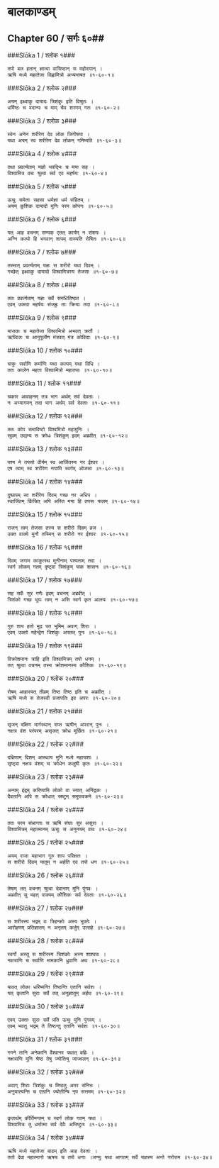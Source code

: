 बालकाण्डम्
===============================


## Chapter 60  / सर्गः ६०##


###Slōka 1 / श्लोक १###


    तपो बल हतान् ज्ञात्वा वासिष्ठान् स महोदयान् ।
    ऋषि मध्ये महातेजा विह्वामित्रो अभ्यभाषत ॥१-६०-१॥


###Slōka 2 / श्लोक २###


    अयम् इक्ष्वाकु दायादः त्रिशंकुः इति विश्रुतः ।
    धर्मिष्ठः च वदान्यः च माम् चैव शरणम् गतः ॥१-६०-२॥


###Slōka 3 / श्लोक ३###


    स्वेन अनेन शरीरेण देव लोक जिगीषया ।
    यथा अयम् स्व शरीरेण देव लोकम् गमिष्यति ॥१-६०-३॥


###Slōka 4 / श्लोक ४###


    तथा प्रवर्त्यताम् यज्ञो भवद्भिः च मया सह ।
    विश्वामित्र वचः श्रुत्वा सर्व एव महर्षयः ॥१-६०-४॥


###Slōka 5 / श्लोक ५###


    ऊचुः समेताः सहसा धर्मज्ञा धर्म संहितम् ।
    अयम् कुशिक दायादो मुनिः परम कोपनः ॥१-६०-५॥


###Slōka 6 / श्लोक ६###


    यत् आह वचनम् सम्यक् एतत् कार्यम् न संशयः ।
    अग्नि कल्पो हि भगवान् शापम् दास्यति रोषितः ॥१-६०-६॥


###Slōka 7 / श्लोक ७###


    तस्मात् प्रवर्त्यताम् यज्ञः स शरीरो यथा दिवम् ।
    गच्छेत् इक्ष्वाकु दायादो विश्वामित्रस्य तेजसा ॥१-६०-७॥


###Slōka 8 / श्लोक ८###


    ततः प्रवर्त्यताम् यज्ञः सर्वे समधितिष्ठत ।
    एवम् उक्त्वा महर्षयः संजह्रुः ताः क्रियाः तदा ॥१-६०-८॥


###Slōka 9 / श्लोक ९###


    याजकः च महातेजा विश्वामित्रो अभवत् क्रतौ ।
    ऋत्विजः च आनुपूर्व्येण मंत्रवत् मंत्र कोविदाः ॥१-६०-९॥


###Slōka 10 / श्लोक १०###


    चक्रुः सर्वाणि कर्माणि यथा कल्पम् यथा विधि ।
    ततः कालेन महता विश्वामित्रो महातपाः ॥१-६०-१०॥


###Slōka 11 / श्लोक ११###


    चकार आवाहनम् तत्र भाग अर्थम् सर्व देवताः ।
    न अभ्यागमन् तदा भाग अर्थम् सर्व देवताः ॥१-६०-११॥


###Slōka 12 / श्लोक १२###


    ततः कोप समाविष्टो विश्वमित्रो महामुनिः ।
    स्रुवम् उद्यम्य स क्रोधः त्रिशंकुम् इदम् अब्रवीत् ॥१-६०-१२॥


###Slōka 13 / श्लोक १३###


    पश्य मे तपसो वीर्यम् स्व आर्जितस्य नर ईश्वर ।
    एष त्वाम् स्व शरीरेण नयामि स्वर्गम् ओजसा ॥१-६०-१३॥


###Slōka 14 / श्लोक १४###


    दुष्प्रापम् स्व शरीरेण दिवम् गच्छ नर अधिप ।
    स्वार्जितम् किंचित् अपि अस्ति मया हि तपसः फलम् ॥१-६०-१४॥


###Slōka 15 / श्लोक १५###


    राजन् त्वम् तेजसा तस्य स शरीरो दिवम् व्रज ।
    उक्त वाक्ये मुनौ तस्मिन् स शरीरो नर ईश्वरः ॥१-६०-१५॥


###Slōka 16 / श्लोक १६###


    दिवम् जगाम काकुत्स्थ मुनीनाम् पश्यताम् तदा ।
    स्वर्ग लोकम् गतम् दृष्ट्वा त्रिशंकुम् पाक शासनः ॥१-६०-१६॥


###Slōka 17 / श्लोक १७###


    सह सर्वैः सुर गणैः इदम् वचनम् अब्रवीत् ।
    त्रिशंको गच्छ भूयः त्वम् न असि स्वर्ग कृत आलयः ॥१-६०-१७॥


###Slōka 18 / श्लोक १८###


    गुरु शाप हतो मूढ पत भूमिम् अवाग् शिराः ।
    एवम् उक्तो महेन्द्रेण त्रिशंकुः अपतत् पुनः ॥१-६०-१८॥


###Slōka 19 / श्लोक १९###


    विक्रोशमानः त्राहि इति विश्वामित्रम् तपो धनम् ।
    तत् श्रुत्वा वचनम् तस्य क्रोशमानस्य कौशिकः ॥१-६०-१९॥


###Slōka 20 / श्लोक २०###


    रोषम् आहारयत् तीव्रम् तिष्ठ तिष्ठ इति च अब्रवीत् ।
    ऋषि मध्ये स तेजस्वी प्रजापतिः इव अपरः ॥१-६०-२०॥


###Slōka 21 / श्लोक २१###


    सृजन् दक्षिण मार्गस्थान् सप्त ऋषीन् अपरान् पुनः ।
    नक्षत्र वंश परंपरम् असृजत् क्रोध मूर्छितः ॥१-६०-२१॥


###Slōka 22 / श्लोक २२###


    दक्षिणाम् दिशम् आस्थाय मुनि मध्ये महायशाः ।
    सृष्ट्वा नक्षत्र वंशम् च क्रोधेन कलुषी कृतः ॥१-६०-२२॥


###Slōka 23 / श्लोक २३###


    अन्यम् इंद्रम् करिष्यामि लोको वा स्यात् अनिंद्रकः ।
    दैवतानि अपि स क्रोधात् स्रष्टुम् समुपचक्रमे ॥१-६०-२३॥


###Slōka 24 / श्लोक २४###


    ततः परम संभ्रान्ताः स ऋषि संघाः सुर असुराः ।
    विश्वामित्रम् महात्मानम् ऊचुः स अनुनयम् वचः ॥१-६०-२४॥


###Slōka 25 / श्लोक २५###


    अयम् राजा महाभाग गुरु शाप परिक्षतः ।
    स शरीरो दिवम् यातुम् न अर्हति एव तपो धन ॥१-६०-२५॥


###Slōka 26 / श्लोक २६###


    तेषाम् तत् वचनम् श्रुत्वा देवानाम् मुनि पुंगवः ।
    अब्रवीत् सु महत् वाक्यम् कौशिकः सर्व देवताः ॥१-६०-२६॥


###Slōka 27 / श्लोक २७###


    स शरीरस्य भद्रम् वः त्रिहन्कोः अस्य भूपतेः ।
    आरोहणम् प्रतिज्ञातम् न अनृतम् कर्तुम् उत्सहे ॥१-६०-२७॥


###Slōka 28 / श्लोक २८###


    स्वर्गो अस्तु स शरीरस्य त्रिशंकोः अस्य शाश्वतः ।
    नक्षत्राणि च सर्वाणि मामकानि ध्रुवाणि अथ ॥१-६०-२८॥


###Slōka 29 / श्लोक २९###


    यावत् लोका धरिष्यन्ति तिष्ठन्ति एतानि सर्वशः ।
    यत् कृतानि सुराः सर्वे तत् अनुज्ञातुम् अर्हथ ॥१-६०-२९॥


###Slōka 30 / श्लोक ३०###


    एवम् उक्ताः सुराः सर्वे प्रति ऊचुः मुनि पुंगवम् ।
    एवम् भवतु भद्रम् ते तिष्ठन्तु एतानि सर्वशः ॥१-६०-३०॥


###Slōka 31 / श्लोक ३१###


    गगने तानि अनेकानि वैश्वानर पथात् बहिः ।
    नक्षत्राणि मुनि श्रेष्ठ तेषु ज्योतिःषु जाज्वलन् ॥१-६०-३१॥


###Slōka 32 / श्लोक ३२###


    अवाग् शिराः त्रिशंकुः च तिष्ठतु अमर संनिभः ।
    अनुयास्यन्ति च एतानि ज्योतीन्षि नृप सत्तमम् ॥१-६०-३२॥


###Slōka 33 / श्लोक ३३###


    कृतार्थम् कीर्तिमन्तम् च स्वर्ग लोक गतम् यथा ।
    विश्वामित्रः तु धर्मात्मा सर्व देवैः अभिष्टुतः ॥१-६०-३३॥


###Slōka 34 / श्लोक ३४###


    ऋषि मध्ये महातेजा बाढम् इति आह देवताः ।
    ततो देवा महात्मानो ऋषयः च तपो धनाः ।जग्मुः यथा आगतम् सर्वे यज्ञस्य अन्ते नरोत्तम ॥१-६०-३४॥



